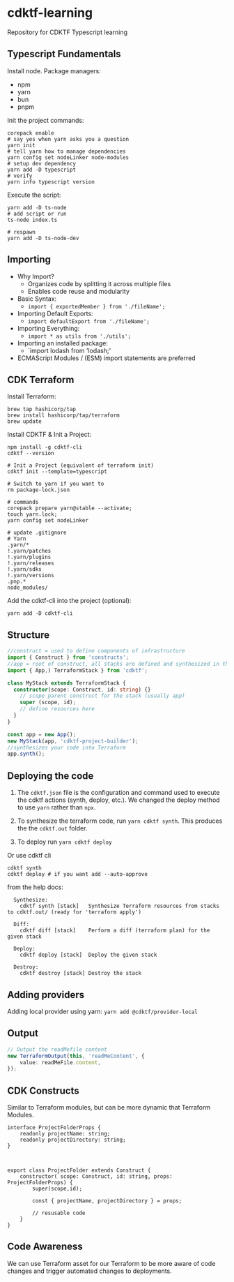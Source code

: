 # cdktf-learning
Repository for CDKTF Typescript learning

## Typescript Fundamentals 

Install node. 
Package managers: 
- npm
- yarn
- bun
- pnpm 

Init the project commands: 

```
corepack enable 
# say yes when yarn asks you a question 
yarn init   
# tell yarn how to manage dependencies 
yarn config set nodeLinker node-modules
# setup dev dependency 
yarn add -D typescript
# verify 
yarn info typescript version
```

Execute the script: 
```
yarn add -D ts-node
# add script or run 
ts-node index.ts 

# respawn 
yarn add -D ts-node-dev
```

## Importing 

- Why Import?
  - Organizes code by splitting it across multiple files
  - Enables code reuse and modularity
- Basic Syntax:
  - `import { exportedMember } from './fileName';`
- Importing Default Exports:
  - `import defaultExport from './fileName';`
- Importing Everything:
  - `import * as utils from './utils';`
- Importing an installed package: 
  - `import lodash from 'lodash;'
- ECMAScript Modules / (ESM) import statements are preferred

## CDK Terraform 

Install Terraform: 
```
brew tap hashicorp/tap
brew install hashicorp/tap/terraform
brew update
```

Install CDKTF & Init a Project: 
```
npm install -g cdktf-cli
cdktf --version

# Init a Project (equivalent of terraform init) 
cdktf init --template=typescript

# Switch to yarn if you want to 
rm package-lock.json 

# commands 
corepack prepare yarn@stable --activate;
touch yarn.lock; 
yarn config set nodeLinker

# update .gitignore
# Yarn
.yarn/*
!.yarn/patches
!.yarn/plugins
!.yarn/releases
!.yarn/sdks
!.yarn/versions
.pnp.*
node_modules/
``` 

Add the cdktf-cli into the project (optional):
```
yarn add -D cdktf-cli
```

## Structure 

```typescript
//construct = used to define components of infrastructure 
import { Construct } from 'constructs';
//app = root of construct, all stacks are defined and synthesized in the app
import { App,) TerraformStack } from 'cdktf';

class MyStack extends TerraformStack {
  constructor(scope: Construct, id: string) {}
    // scope parent construct for the stack (usually app) 
    super (scope, id);
    // define resources here
  }
}

const app = new App();
new MyStack(app, 'cdktf-project-builder');
//synthesizes your code into Terraform 
app.synth();
```

## Deploying the code 

1. The `cdktf.json` file is the configuration and command used to execute the cdktf actions (synth, deploy, etc.). We changed the deploy method to use `yarn` rather than `npx`. 

2. To synthesize the terraform code, run `yarn cdktf synth`. This produces the the `cdktf.out` folder. 
3. To deploy run `yarn cdktf deploy` 

Or use cdktf cli 
```
cdktf synth 
cdktf deploy # if you want add --auto-approve 
```

from the help docs: 
```
  Synthesize:
    cdktf synth [stack]   Synthesize Terraform resources from stacks to cdktf.out/ (ready for 'terraform apply')

  Diff:
    cdktf diff [stack]    Perform a diff (terraform plan) for the given stack

  Deploy:
    cdktf deploy [stack]  Deploy the given stack

  Destroy:
    cdktf destroy [stack] Destroy the stack
```

## Adding providers 

Adding local provider using yarn: `yarn add @cdktf/provider-local`

## Output 

```typescript
// Output the readMefile content 
new TerraformOutput(this, 'readMeContent', {
    value: readMeFile.content,
});
```

## CDK Constructs 

Similar to Terraform modules, but can be more dynamic that Terraform Modules. 

```
interface ProjectFolderProps { 
    readonly projectName: string;
    readonly projectDirectory: string; 
}



export class ProjectFolder extends Construct {
    constructor( scope: Construct, id: string, props: ProjectFolderProps) {
        super(scope,id);

        const { projectName, projectDirectory } = props; 

        // resusable code 
    }
}
```

## Code Awareness 

We can use Terraform asset for our Terraform to be more aware of code changes and trigger automated changes to deployments. 